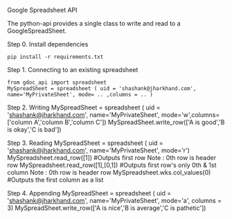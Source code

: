 Google Spreadsheet API

The python-api provides a single class to write and read to a GoogleSpreadSheet.

Step 0. Install dependencies

    pip install -r requirements.txt

Step 1. Connecting to an existing spreadsheet

    from gdoc_api import spreadsheet
    MySpreadSheet = spreadsheet ( uid = 'shashank@jharkhand.com', name='MyPrivateSheet', mode= .. ,columns = .. )

Step 2. Writing
    MySpreadSheet = spreadsheet ( uid = 'shashank@jharkhand.com', name='MyPrivateSheet', mode='w',columns=['column A','column B','column C'])
    MySpreadSheet.write_row(['A is good','B is okay','C is bad'])

Step 3. Reading
    MySpreadSheet = spreadsheet ( uid = 'shashank@jharkhand.com', name='MyPrivateSheet', mode='r')
    MySpreadsheet.read_row([1])  #Outputs first row Note : 0th row is header row
    MySpreadsheet.read_row([1],[0,1])  #Outputs first row's only 0th & 1st column Note : 0th row is header row
    MySpreadsheet.wks.col_values(0)    #Outputs the first column as a list

Step 4. Appending
    MySpreadSheet = spreadsheet ( uid = 'shashank@jharkhand.com', name='MyPrivateSheet', mode='a', columns = 3)
    MySpreadSheet.write_row(['A is nice','B is average','C is pathetic'])
